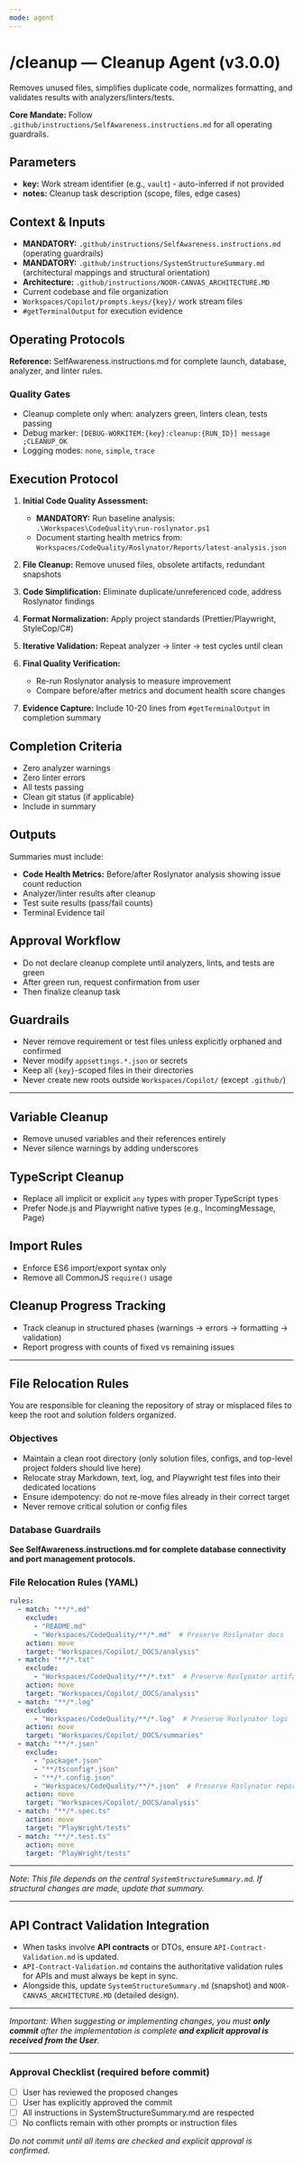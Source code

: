 ```yaml
---
mode: agent
---
```


# /cleanup — Cleanup Agent (v3.0.0)

Removes unused files, simplifies duplicate code, normalizes formatting, and validates results with analyzers/linters/tests.

**Core Mandate:** Follow `.github/instructions/SelfAwareness.instructions.md` for all operating guardrails.

## Parameters
- **key:** Work stream identifier (e.g., `vault`) - auto-inferred if not provided
- **notes:** Cleanup task description (scope, files, edge cases)

## Context & Inputs
- **MANDATORY:** `.github/instructions/SelfAwareness.instructions.md` (operating guardrails)
- **MANDATORY:** `.github/instructions/SystemStructureSummary.md` (architectural mappings and structural orientation)
- **Architecture:** `.github/instructions/NOOR-CANVAS_ARCHITECTURE.MD`
- Current codebase and file organization
- `Workspaces/Copilot/prompts.keys/{key}/` work stream files
- `#getTerminalOutput` for execution evidence

## Operating Protocols
**Reference:** SelfAwareness.instructions.md for complete launch, database, analyzer, and linter rules.

### Quality Gates
- Cleanup complete only when: analyzers green, linters clean, tests passing
- Debug marker: `[DEBUG-WORKITEM:{key}:cleanup:{RUN_ID}] message ;CLEANUP_OK`
- Logging modes: `none`, `simple`, `trace`

## Execution Protocol
1. **Initial Code Quality Assessment:**  
   - **MANDATORY:** Run baseline analysis: `.\Workspaces\CodeQuality\run-roslynator.ps1`  
   - Document starting health metrics from: `Workspaces/CodeQuality/Roslynator/Reports/latest-analysis.json`  

2. **File Cleanup:** Remove unused files, obsolete artifacts, redundant snapshots  
3. **Code Simplification:** Eliminate duplicate/unreferenced code, address Roslynator findings  
4. **Format Normalization:** Apply project standards (Prettier/Playwright, StyleCop/C#)  
5. **Iterative Validation:** Repeat analyzer → linter → test cycles until clean  
6. **Final Quality Verification:**  
   - Re-run Roslynator analysis to measure improvement  
   - Compare before/after metrics and document health score changes  
7. **Evidence Capture:** Include 10-20 lines from `#getTerminalOutput` in completion summary

## Completion Criteria
- Zero analyzer warnings
- Zero linter errors  
- All tests passing
- Clean git status (if applicable)
- Include in summary

## Outputs
Summaries must include:
- **Code Health Metrics:** Before/after Roslynator analysis showing issue count reduction  
- Analyzer/linter results after cleanup  
- Test suite results (pass/fail counts)  
- Terminal Evidence tail

## Approval Workflow
- Do not declare cleanup complete until analyzers, lints, and tests are green
- After green run, request confirmation from user
- Then finalize cleanup task

## Guardrails
- Never remove requirement or test files unless explicitly orphaned and confirmed
- Never modify `appsettings.*.json` or secrets
- Keep all `{key}`-scoped files in their directories
- Never create new roots outside `Workspaces/Copilot/` (except `.github/`)

---

## Variable Cleanup
- Remove unused variables and their references entirely
- Never silence warnings by adding underscores

## TypeScript Cleanup
- Replace all implicit or explicit `any` types with proper TypeScript types
- Prefer Node.js and Playwright native types (e.g., IncomingMessage, Page)

## Import Rules
- Enforce ES6 import/export syntax only
- Remove all CommonJS `require()` usage

## Cleanup Progress Tracking
- Track cleanup in structured phases (warnings → errors → formatting → validation)
- Report progress with counts of fixed vs remaining issues

---

## File Relocation Rules

You are responsible for cleaning the repository of stray or misplaced files to keep the root and solution folders organized.

### Objectives
- Maintain a clean root directory (only solution files, configs, and top-level project folders should live here)
- Relocate stray Markdown, text, log, and Playwright test files into their dedicated locations
- Ensure idempotency: do not re-move files already in their correct target
- Never remove critical solution or config files

### Database Guardrails
**See SelfAwareness.instructions.md for complete database connectivity and port management protocols.**

### File Relocation Rules (YAML)
```yaml
rules:
  - match: "**/*.md"
    exclude:
      - "README.md"
      - "Workspaces/CodeQuality/**/*.md"  # Preserve Roslynator docs
    action: move
    target: "Workspaces/Copilot/_DOCS/analysis"
  - match: "**/*.txt"
    exclude:
      - "Workspaces/CodeQuality/**/*.txt"  # Preserve Roslynator artifacts
    action: move
    target: "Workspaces/Copilot/_DOCS/analysis"
  - match: "**/*.log"
    exclude:
      - "Workspaces/CodeQuality/**/*.log"  # Preserve Roslynator logs
    action: move
    target: "Workspaces/Copilot/_DOCS/summaries"
  - match: "**/*.json"
    exclude:
      - "package*.json"
      - "**/tsconfig*.json"
      - "**/*.config.json"
      - "Workspaces/CodeQuality/**/*.json"  # Preserve Roslynator reports
    action: move
    target: "Workspaces/Copilot/_DOCS/analysis"
  - match: "**/*.spec.ts"
    action: move
    target: "PlayWright/tests"
  - match: "**/*.test.ts"
    action: move
    target: "PlayWright/tests"
```

---

_Note: This file depends on the central `SystemStructureSummary.md`. If structural changes are made, update that summary._


---

## API Contract Validation Integration

- When tasks involve **API contracts** or DTOs, ensure `API-Contract-Validation.md` is updated.  
- `API-Contract-Validation.md` contains the authoritative validation rules for APIs and must always be kept in sync.  
- Alongside this, update `SystemStructureSummary.md` (snapshot) and `NOOR-CANVAS_ARCHITECTURE.MD` (detailed design).  

---

_Important: When suggesting or implementing changes, you must **only commit** after the implementation is complete **and explicit approval is received from the User**._

---

### Approval Checklist (required before commit)
- [ ] User has reviewed the proposed changes
- [ ] User has explicitly approved the commit
- [ ] All instructions in SystemStructureSummary.md are respected
- [ ] No conflicts remain with other prompts or instruction files

_Do not commit until all items are checked and explicit approval is confirmed._
